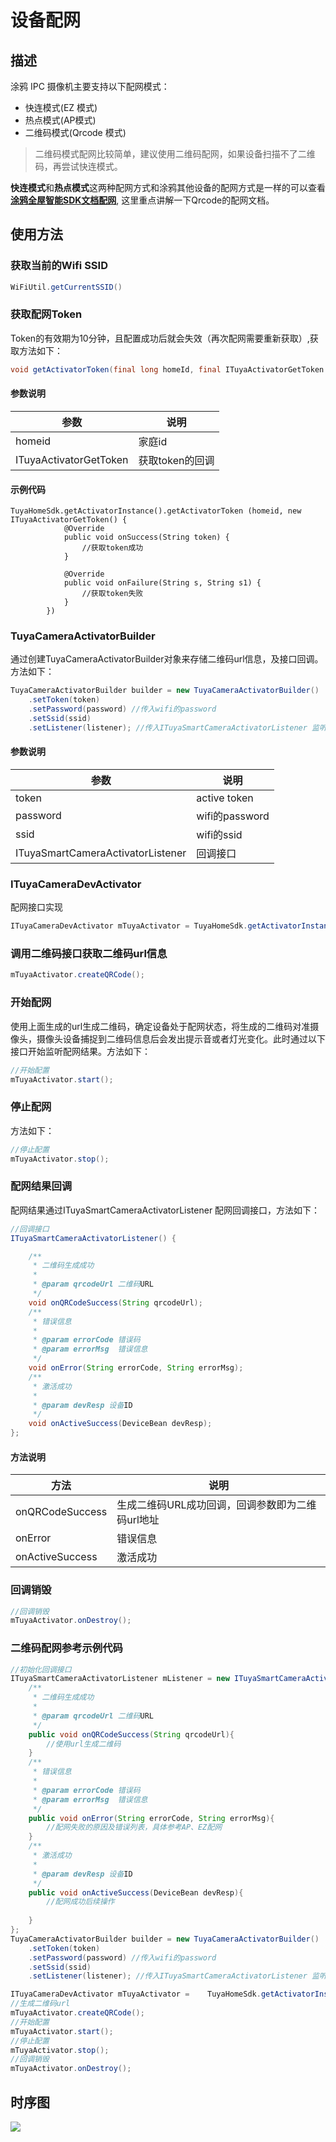 # 设备配网



## 描述

涂鸦 IPC 摄像机主要支持以下配网模式：

-  快连模式(EZ 模式)
-  热点模式(AP模式)
-  二维码模式(Qrcode 模式)

> 二维码模式配网比较简单，建议使用二维码配网，如果设备扫描不了二维码，再尝试快连模式。

**快连模式**和**热点模式**这两种配网方式和涂鸦其他设备的配网方式是一样的可以查看[**涂鸦全屋智能SDK文档配网**](https://mimimumu.github.io/tuyasmart_home_android_sdk_doc/zh-hans/resource/Activator_wifi.html), 这里重点讲解一下Qrcode的配网文档。



## 使用方法

### 获取当前的Wifi SSID

```java
WiFiUtil.getCurrentSSID()
```



### 获取配网Token

Token的有效期为10分钟，且配置成功后就会失效（再次配网需要重新获取）,获取方法如下：

```java
void getActivatorToken(final long homeId, final ITuyaActivatorGetToken activatorGetToken);
```
#### 参数说明

| 参数    | 说明                               |
| ------- | ---------------------------------- |
| homeid | 家庭id |
| ITuyaActivatorGetToken | 获取token的回调 |

#### 示例代码
```java//需要传入当前家庭的homeid
TuyaHomeSdk.getActivatorInstance().getActivatorToken (homeid, new ITuyaActivatorGetToken() {
            @Override
            public void onSuccess(String token) {
                //获取token成功
            }

            @Override
            public void onFailure(String s, String s1) {
                //获取token失败
            }
        })
```



### TuyaCameraActivatorBuilder

通过创建TuyaCameraActivatorBuilder对象来存储二维码url信息，及接口回调。方法如下：

```java
TuyaCameraActivatorBuilder builder = new TuyaCameraActivatorBuilder()
    .setToken(token)
    .setPassword(password) //传入wifi的password
    .setSsid(ssid)
    .setListener(listener); //传入ITuyaSmartCameraActivatorListener 监听对象
```
#### 参数说明

| 参数    | 说明                               |
| ------- | ---------------------------------- |
| token | active token |
| password | wifi的password |
| ssid | wifi的ssid |
| ITuyaSmartCameraActivatorListener | 回调接口|



### ITuyaCameraDevActivator

配网接口实现

```java
ITuyaCameraDevActivator mTuyaActivator = TuyaHomeSdk.getActivatorInstance().newCameraDevActivator(builder);
```



### 调用二维码接口获取二维码url信息

```java
mTuyaActivator.createQRCode();
```



### 开始配网

使用上面生成的url生成二维码，确定设备处于配网状态，将生成的二维码对准摄像头，摄像头设备捕捉到二维码信息后会发出提示音或者灯光变化。此时通过以下接口开始监听配网结果。方法如下：

```java
//开始配置
mTuyaActivator.start();
```



### 停止配网

方法如下：

```java
//停止配置
mTuyaActivator.stop();
```



### 配网结果回调

配网结果通过ITuyaSmartCameraActivatorListener 配网回调接口，方法如下：

```java
//回调接口
ITuyaSmartCameraActivatorListener() {

    /**
     * 二维码生成成功
     *
     * @param qrcodeUrl 二维码URL
     */
    void onQRCodeSuccess(String qrcodeUrl);
    /**
     * 错误信息
     *
     * @param errorCode 错误码
     * @param errorMsg  错误信息
     */
    void onError(String errorCode, String errorMsg);
    /**
     * 激活成功
     *
     * @param devResp 设备ID
     */
    void onActiveSuccess(DeviceBean devResp);
};

```
#### 方法说明

| 方法    | 说明                               |
| ------- | ---------------------------------- |
| onQRCodeSuccess | 生成二维码URL成功回调，回调参数即为二维码url地址 |
| onError | 错误信息 |
| onActiveSuccess | 激活成功 |



### 回调销毁

```java
//回调销毁
mTuyaActivator.onDestroy();
```



### 二维码配网参考示例代码

```java
//初始化回调接口
ITuyaSmartCameraActivatorListener mListener = new ITuyaSmartCameraActivatorListener() {
    /**
     * 二维码生成成功
     *
     * @param qrcodeUrl 二维码URL
     */
    public void onQRCodeSuccess(String qrcodeUrl){
        //使用url生成二维码
    }
    /**
     * 错误信息
     *
     * @param errorCode 错误码
     * @param errorMsg  错误信息
     */
    public void onError(String errorCode, String errorMsg){
        //配网失败的原因及错误列表，具体参考AP、EZ配网
    }
    /**
     * 激活成功
     *
     * @param devResp 设备ID
     */
    public void onActiveSuccess(DeviceBean devResp){
        //配网成功后续操作
        
    }
};
TuyaCameraActivatorBuilder builder = new TuyaCameraActivatorBuilder()
    .setToken(token)
    .setPassword(password) //传入wifi的password
    .setSsid(ssid)
    .setListener(listener); //传入ITuyaSmartCameraActivatorListener 监听对象

ITuyaCameraDevActivator mTuyaActivator =    TuyaHomeSdk.getActivatorInstance().newCameraDevActivator(builder);
//生成二维码url
mTuyaActivator.createQRCode();
//开始配置
mTuyaActivator.start();
//停止配置
mTuyaActivator.stop();
//回调销毁
mTuyaActivator.onDestroy();
```



## 时序图

![](./images/qrcode_sequenceDiagram.jpg)